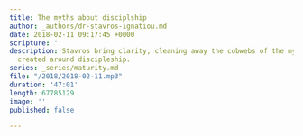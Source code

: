 ```yaml
---
title: The myths about disciplship
author: _authors/dr-stavros-ignatiou.md
date: 2018-02-11 09:17:45 +0000
scripture: ''
description: Stavros bring clarity, cleaning away the cobwebs of the myths we have
  created around discipleship.
series: _series/maturity.md
file: "/2018/2018-02-11.mp3"
duration: '47:01'
length: 67785129
image: ''
published: false

---
```

